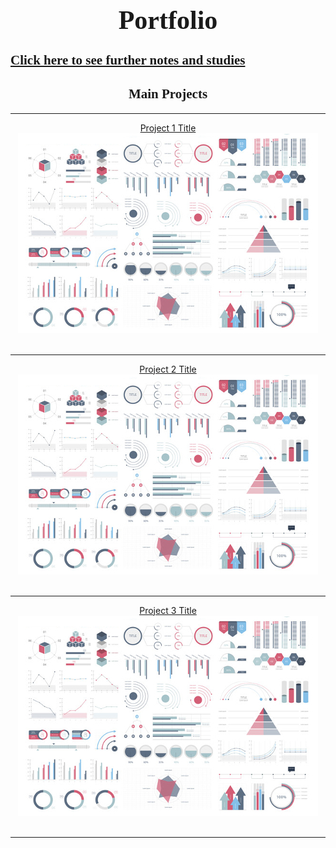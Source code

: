 <h1 align="center" style="font-weight: bold; font-size: 3em; font-family: Georgia;">Portfolio</h1>

<p>
<a href="studies" align="centre" style="font-weight: bold; font-size: 1.5em; font-family: Georgia;">Click here to see further notes and studies</a>
</p>

<h2 align="center" style="font-weight: bold; font-family: Georgia;">Main Projects</h2>

---

<div style="text-align: center;">
    <a href="sample_page" style="font size: 20px; text-align: center;">Project 1 Title</a><br>
</div>
<div style="text-align: center;">
<img src="images/dummy_thumbnail.jpg?raw=true"/><br><br>
</div>

---
<div style="text-align: center;">
    <a href="sample_page" style="font size: 20px; text-align: center;">Project 2 Title</a><br>
</div>
<div style="text-align: center;">
<img src="images/dummy_thumbnail.jpg?raw=true"/><br><br>
</div>

---
<div style="text-align: center;">
    <a href="sample_page" style="font size: 20px; text-align: center;">Project 3 Title</a><br>
</div>
<div style="text-align: center;">
<img src="images/dummy_thumbnail.jpg?raw=true"/><br><br>
</div>

---






